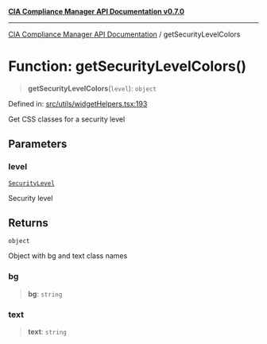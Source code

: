 [**CIA Compliance Manager API Documentation v0.7.0**](../README.md)

***

[CIA Compliance Manager API Documentation](../globals.md) / getSecurityLevelColors

# Function: getSecurityLevelColors()

> **getSecurityLevelColors**(`level`): `object`

Defined in: [src/utils/widgetHelpers.tsx:193](https://github.com/Hack23/cia-compliance-manager/blob/main/src/utils/widgetHelpers.tsx#L193)

Get CSS classes for a security level

## Parameters

### level

[`SecurityLevel`](../type-aliases/SecurityLevel.md)

Security level

## Returns

`object`

Object with bg and text class names

### bg

> **bg**: `string`

### text

> **text**: `string`
